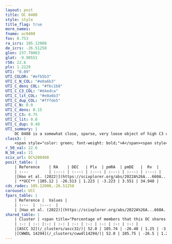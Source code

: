 ```yaml
---
layout: post
title: OC 0408
style: style
title_flag: true
more_names: 
fname: oc0408
fov: 0.753
ra_icrs: 105.12008
de_icrs: -26.51258
glon: 237.70863
glat: -9.90551
r50: 22.6
plx: 1.2229
UTI: "0.09"
UTI_COLOR: "#efb5b3"
UTI_C_N_COL: "#e0a6b3"
UTI_C_dens_COL: "#f6c1b8"
UTI_C_C3_COL: "#d4edca"
UTI_C_lit_COL: "#e0a6b3"
UTI_C_dup_COL: "#fffde5"
UTI_C_N: 0.0
UTI_C_dens: 0.15
UTI_C_C3: 0.75
UTI_C_lit: 0.0
UTI_C_dup: 0.48
UTI_summary: |
    OC 0408 is a somewhat close, sparse, very loose object of high C3 quality. It was recently reported in the literature.<br><br><span style="color: #99180f; font-weight: bold;">Warning: </span>This is possibly a duplicated object, which shares a significant percentage of members with at least one previously reported entry.<br><br><span style="color: #99180f; font-weight: bold;">Warning: </span>contains less than 25 stars with <i>P>0.5</i> estimated.
class3: |
    <span style="color: green; font-weight: bold;">A</span><span style="color: #FFC300; font-weight: bold;">B</span>
r_50_val: 22.6
N_50_val: 21
scix_url: OC%200408
posit_table: |
    | Reference    | RA    | DEC   | Plx  | pmRA  | pmDE   |  Rv  |
    | :---         | :---: | :---: | :---: | :---: | :---: | :---: |
    |[Hao et al. (2022)](https://scixplorer.org/abs/2022A%26A...660A...4H) | 104.806 | -26.45 | 1.186 | -3.257 | 3.603 | -- |
    | **UCC** |105.12 | -26.513 | 1.223 | -3.223 | 3.551 | 34.948 | 
cds_radec: 105.12008,-26.51258
carousel: UCC
fpars_table: |
    | Reference |  Values |
    | :---  |  :---:  |
    | [Hao et al. (2022)](https://scixplorer.org/abs/2022A%26A...660A...4H) | `AG=0.92, age=7.2, Z=0.02` |
shared_table: |
    | Cluster | <span title="Percentage of members that this OC shares with the ones listed">%</span>   | RA   | DEC   | Plx   | pmRA  | pmDE  | Rv | UTI |
    | :-: | :-: |:-: | :-: | :-: | :-: | :-: | :-: | :-: |
    |[ASCC 32](/_clusters/ascc32/)| 52.0 | 105.74 | -26.48 | 1.25 | -3.23 | 3.5 | 33.1 |0.96 |
    |[CWWDL 14294](/_clusters/cwwdl14294/)| 52.0 | 105.75 | -26.5 | 1.26 | -3.22 | 3.51 | 32.7 |0.06 |
---
```

